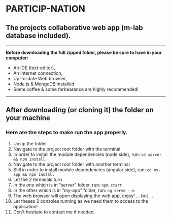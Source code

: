 # PARTICIP-NATION 
## The projects collaborative web app (m-lab database included).

---

__Before downloading the full zipped folder, please be sure to have in your computer:__

+ An IDE (text-editor),
+ An Internet connection,
+ Up-to-date Web browser,
+ Node js & MongoDB installed
+ Some coffee & some forbearance are highly recommended! 

---

## After downloading (or cloning it) the folder on your machine
### Here are the steps to make run the app properly.

1. Unzip the folder 
2. Navigate to the project root folder with the terminal
3. In order to install the module dependencies (node side), run:
`cd server && npm install`
4. Navigate to the project root folder with another terminal
5. Still in order to install module dependencies (angular side), run:
`cd my-app && npm install`
6. Let the 2 terminals turn
7. In the one which is in "server" folder, run:
`npm start`
8. In the other which is in "my-app" folder, run:
`ng serve --o`
9. The web browser will open displaying the web app, enjoy! ... but ...
10. Let theses 2 consoles running as we need them to access to the application! 
11. Don't hesitate to contact me if needed.


 
